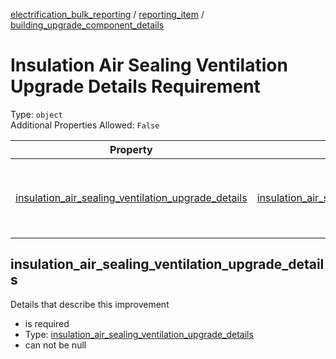 


  
[electrification_bulk_reporting](electrification_bulk_reporting.md) / [reporting_item](reporting_item.md) / [building_upgrade_component_details](building_upgrade_component_details.md)
# Insulation Air Sealing Ventilation Upgrade Details Requirement
  
Type: `object`  
Additional Properties Allowed: `False`  
  

|Property|Type|Required|Format|Title|
| :---: | :---: | :---: | :---: | :---: |
|[insulation_air_sealing_ventilation_upgrade_details](#insulation_air_sealing_ventilation_upgrade_details)|[insulation_air_sealing_ventilation_upgrade_details](insulation_air_sealing_ventilation_upgrade_details.md)|:white_check_mark:||Insulation Air Sealing Ventilation Upgrade Details|

## insulation_air_sealing_ventilation_upgrade_details
  
Details that describe this improvement  
  

- is required
- Type: [insulation_air_sealing_ventilation_upgrade_details](insulation_air_sealing_ventilation_upgrade_details.md)
- can not be null
